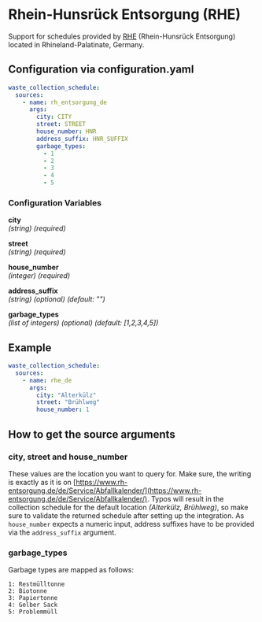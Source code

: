 # Rhein-Hunsrück Entsorgung (RHE)

Support for schedules provided by [RHE](https://www.rh-entsorgung.de) (Rhein-Hunsrück Entsorgung) located in Rhineland-Palatinate, Germany.

## Configuration via configuration.yaml

```yaml
waste_collection_schedule:
  sources:
    - name: rh_entsorgung_de
      args:
        city: CITY
        street: STREET
        house_number: HNR
        address_suffix: HNR_SUFFIX
        garbage_types:
          - 1
          - 2
          - 3
          - 4
          - 5
```

### Configuration Variables

**city**<br>
*(string) (required)*

**street**<br>
*(string) (required)*

**house_number**<br>
*(integer) (required)*

**address_suffix**<br>
*(string) (optional) (default: "")*

**garbage_types**<br>
*(list of integers) (optional) (default: [1,2,3,4,5])*

## Example

```yaml
waste_collection_schedule:
  sources:
    - name: rhe_de
      args:
        city: "Alterkülz"
        street: "Brühlweg"
        house_number: 1
```

## How to get the source arguments

### city, street and house_number

These values are the location you want to query for. Make sure, the writing is exactly as it is on [https://www.rh-entsorgung.de/de/Service/Abfallkalender/](https://www.rh-entsorgung.de/de/Service/Abfallkalender/). Typos will result in the collection schedule for the default location *(Alterkülz, Brühlweg)*, so make sure to validate the returned schedule after setting up the integration. As `house_number` expects a numeric input, address suffixes have to be provided via the `address_suffix` argument.

### garbage_types

Garbage types are mapped as follows:

```text
1: Restmülltonne
2: Biotonne
3: Papiertonne
4: Gelber Sack
5: Problemmüll
```
